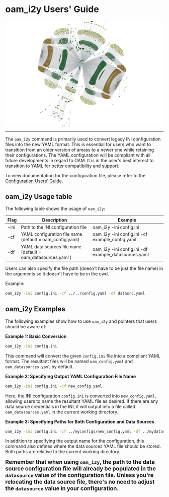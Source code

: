 # oam_i2y Users' Guide
![Network graph](../images/network_06092018.png "Amass Network Mapping")

----

The `oam_i2y` command is primarily used to convert legacy INI configuration files into the new YAML format. This is essential for users who want to transition from an older version of amass to a newer one while retaining their configurations. The YAML configuration will be compliant with all future developments in regard to OAM. It is in the user's best interest to transition to YAML for better compatibility and support.

To view documentation for the configuration file, please refer to the [Configuration Users' Guide](./user_guide.md).

## oam_i2y Usage table

The following table shows the usage of `oam_i2y`:

| Flag | Description | Example |
|------|-------------|---------|
| -ini | Path to the INI configuration file | oam_i2y -ini config.ini |
| -cf  | YAML configuration file name (default = oam_config.yaml) | oam_i2y -ini config.ini -cf example_config.yaml |
| -df  | YAML data sources file name (default = oam_datasources.yaml ) | oam_i2y -ini config.ini -df example_datasources.yaml

Users can also specify the file path (doesn't have to be just the file name) in the arguments so it doesn't have to be in the cwd.

Example:
```bash
oam_i2y -ini config.ini -cf ../../config.yaml -df datasrc.yaml
```

## oam_i2y Examples

The following examples show how to use `oam_i2y` and pointers that users should be aware of:

**Example 1: Basic Conversion**
```bash
oam_i2y -ini config.ini
```
This command will convert the given `config.ini` file into a compliant YAML format. The resultant files will be named `oam_config.yaml` and `oam_datasources.yaml` by default.

**Example 2: Specifying Output YAML Configuration File Name**
```bash
oam_i2y -ini config.ini -cf new_config.yaml
```
Here, the INI configuration `config.ini` is converted into `new_config.yaml`, allowing users to name the resultant YAML file as desired. If there are any data source credentials in the INI, it will output into a file called `oam_datasources.yaml` in the current working directory. 

**Example 3: Specifying Paths for Both Configuration and Data Sources**
```bash
oam_i2y -ini config.ini -cf ../myconfigs/new_config.yaml -df ../mydatasources/data.yaml
```
In addition to specifying the output name for the configuration, this command also defines where the data sources YAML file should be stored. Both paths are relative to the current working directory.

<span style="font-size: 1.25em;">**Remember that when using `oam_i2y`, the path to the data source configuration file will already be populated in the `datasource` value of the configuration file. Unless you're relocating the data source file, there's no need to adjust the `datasource` value in your configuration.** </span>
